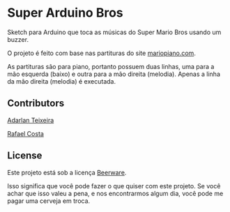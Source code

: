 # Super Arduino Bros

Sketch para Arduino que toca as músicas do Super Mario Bros usando um buzzer.

O projeto é feito com base nas partituras do site [mariopiano.com](http://www.mariopiano.com/).

As partituras são para piano, portanto possuem duas linhas,
uma para a mão esquerda (baixo) e outra para a mão direita (melodia).
Apenas a linha da mão direita (melodia) é executada.

## Contributors

[Adarlan Teixeira](adarlan.me)

[Rafael Costa](https://www.linkedin.com/in/rafael-costa-8791b258/)

## License

Este projeto está sob a licença [Beerware](LICENSE).

Isso significa que você pode fazer o que quiser com este projeto.
Se você achar que isso valeu a pena, e nos encontrarmos algum dia,
você pode me pagar uma cerveja em troca.
